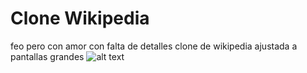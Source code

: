 # Clone Wikipedia
feo pero con amor con falta de detalles clone de wikipedia ajustada a pantallas grandes
![alt text](http://imgfz.com/i/kEY1rMv.png)